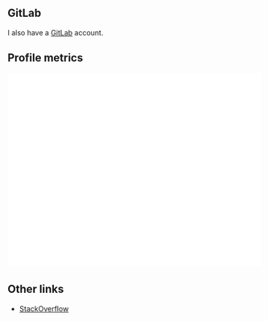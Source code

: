 ## GitLab

I also have a [GitLab](https://gitlab.com/JaanJah) account.

## Profile metrics

<!-- Not using actively atm: ![WakaTime](/metrics.plugin.wakatime.svg) -->
![Metrics](/github-metrics.svg)

## Other links

- [StackOverflow](https://stackoverflow.com/users/11144073/jaan)

